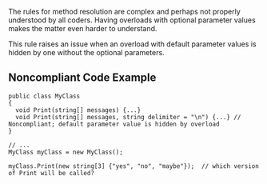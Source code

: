 
The rules for method resolution are complex and perhaps not properly understood by all coders. Having overloads with optional parameter values makes the matter even harder to understand.

This rule raises an issue when an overload with default parameter values is hidden by one without the optional parameters.

## Noncompliant Code Example


    public class MyClass
    {
      void Print(string[] messages) {...}
      void Print(string[] messages, string delimiter = "\n") {...} // Noncompliant; default parameter value is hidden by overload
    }
    
    // ...
    MyClass myClass = new MyClass();
    
    myClass.Print(new string[3] {"yes", "no", "maybe"});  // which version of Print will be called?


